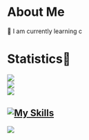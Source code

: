 # About Me
🌱 I am currently learning c 

# Statistics👾
![](https://github-readme-streak-stats.herokuapp.com/?user=Scapy47&theme=neon&hide_border=true)<br/>
![](https://github-readme-stats.vercel.app/api?username=Scapy47&theme=neon&hide_border=true&include_all_commits=false&count_private=true)<br/>
![](https://github-readme-stats.vercel.app/api/top-langs/?username=Scapy47&theme=neon&hide_border=true&include_all_commits=false&count_private=true&layout=compact)


[![My Skills](https://skillicons.dev/icons?i=js,nodejs,react,tailwind,next,express,redux,python)](https://skillicons.dev)
---
[![](https://visitcount.itsvg.in/api?id=Scapy47&icon=5&color=0)](https://visitcount.itsvg.in)
